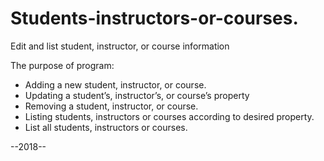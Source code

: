 # Students-instructors-or-courses.
Edit and list student, instructor, or course information 



The purpose of  program:
- Adding a new student, instructor, or course.
- Updating a student’s, instructor’s, or course’s property
- Removing a student, instructor, or course.
- Listing students, instructors or courses according to desired property.
- List all students, instructors or courses.


--2018--
